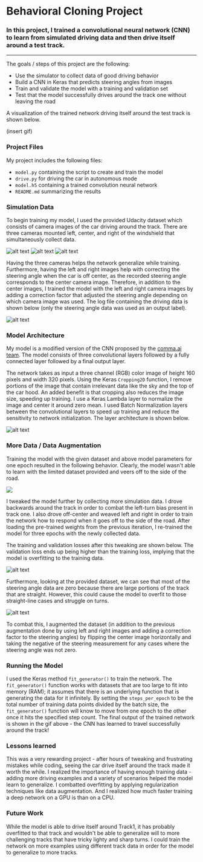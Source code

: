 # **Behavioral Cloning Project** 


### In this project, I trained a convolutional neural network (CNN) to learn from simulated driving data and then drive itself around a test track.

---

The goals / steps of this project are the following:
* Use the simulator to collect data of good driving behavior
* Build a CNN in Keras that predicts steering angles from images
* Train and validate the model with a training and validation set
* Test that the model successfully drives around the track one without leaving the road

A visualization of the trained network driving itself around the test track is shown below.

(insert gif)

[//]: # (Image References)

[image0a]: ./imgs/center.jpg "center"
[image0b]: ./imgs/left.jpg "left"
[image0c]: ./imgs/right.jpg "right"
[image1]: ./imgs/log_file.png "drive log"
[image2]: ./imgs/model_plot.png "model summary"
[image3]: ./imgs/loss_track1_bkwd.jpg "loss"
[image4]: ./imgs/steering_angles.jpg "steering angles"

[image5]: ./examples/placeholder_small.png "Recovery Image"
[image6]: ./examples/placeholder_small.png "Normal Image"
[image7]: ./examples/placeholder_small.png "Flipped Image"

### Project Files
My project includes the following files:
* `model.py` containing the script to create and train the model
* `drive.py` for driving the car in autonomous mode
* `model.h5` containing a trained convolution neural network 
* `README.md` summarizing the results 

### Simulation Data
To begin training my model, I used the provided Udacity dataset which consists of camera images of the car driving around the track. There are three cameras mounted left, center, and right of the windshield that simultaneously collect data. 

![alt text][image0a] ![alt text][image0b] ![alt text][image0c]

Having the three cameras helps the network generalize while training. Furthermore, having the left and right images help with correcting the steering angle when the car is off center, as the recorded steering angle corresponds to the center camera image. Therefore, in addition to the center images, I trained the model with the left and right camera images by adding a correction factor that adjusted the steering angle depending on which camera image was used. The log file containing the driving data is shown below (only the steering angle data was used as an output label).

![alt text][image1]

### Model Architecture
My model is a modified version of the CNN proposed by the [comma.ai team](https://github.com/commaai/research/blob/master/train_steering_model.py). The model consists of three convolutional layers followed by a fully connected layer followed by a final output layer. 

The network takes as input a three channel (RGB) color image of height 160 pixels and width 320 pixels. Using the Keras `Cropping2D` function, I remove portions of the image that contain irrelevant data like the sky and the top of the car hood. An added benefit is that cropping also reduces the image size, speeding up training. I use a Keras Lambda layer to normalize the image and center it around zero mean. I used Batch Normalization layers between the convolutional layers to speed up training and reduce the sensitivity to network initialization. The layer architecture is shown below. 

![alt text][image2]

### More Data / Data Augmentation
Training the model with the given dataset and above model parameters for one epoch resulted in the following behavior. Clearly, the model wasn't able to learn with the limited dataset provided and veers off to the side of the road.

![](./imgs/trained_1.gif)

I tweaked the model further by collecting more simulation data. I drove backwards around the track in order to combat the left-turn bias present in track one. I also drove off-center and weaved left and right in order to train the network how to respond when it goes off to the side of the road. After loading the pre-trained weights from the previous iteration, I re-trained the model for three epochs with the newly collected data. 

The training and validation losses after this tweaking are shown below. The validation loss ends up being higher than the training loss, implying that the model is overfitting to the training data.

![alt text][image3]

Furthermore, looking at the provided dataset, we can see that most of the steering angle data are zero because there are large portions of the track that are straight. However, this could cause the model to overfit to those straight-line cases and struggle on turns.

![alt text][image4]

To combat this, I augmented the dataset (in addition to the previous augmentation done by using left and right images and adding a correction factor to the steering angles) by flipping the center image horizontally and taking the negative of the steering measurement for any cases where the steering angle was not zero.

### Running the Model
I used the Keras method `fit_generator()` to train the network. The `fit_generator()` function works with datasets that are too large to fit into memory (RAM); it assumes that there is an underlying function that is generating the data for it infinitely. By setting the `steps_per_epoch` to be the total number of training data points divided by the batch size, the `fit_generator()` function will know to move from one epoch to the other once it hits the specified step count. The final output of the trained network is shown in the gif above - the CNN has learned to travel successfully around the track!

### Lessons learned
This was a very rewarding project - after hours of tweaking and frustrating mistakes while coding, seeing the car drive itself around the track made it worth the while. I realized the importance of having enough training data - adding more driving examples and a variety of scenarios helped the model learn to generalize. I combatted overfitting by applying regularization techniques like data augmentation. And I realized how much faster training a deep network on a GPU is than on a CPU. 

### Future Work
While the model is able to drive itself around Track1, it has probably overfitted to that track and wouldn't be able to generalize will to more challenging tracks that have tricky lighty and sharp turns. I could train the network on more examples using different track data in order for the model to generalize to more tracks.
